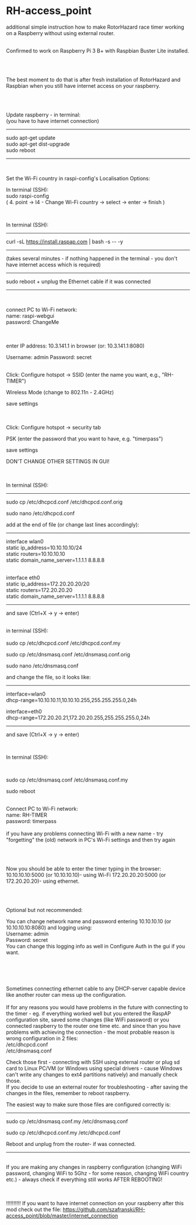 # RH-access_point
additional simple instruction how to make RotorHazard race timer working on a Raspberry without using external router.

<br/>
Confirmed to work on Raspberry Pi 3 B+ with Raspbian Buster Lite installed.

<br/><br/>

The best moment to do that is after fresh installation of RotorHazard and Raspbian when you still have internet access on your raspberry.<br/><br/> 

<br/> 

Update raspberry - in terminal:<br/> 
(you have to have internet connection)

________________

sudo apt-get update <br/>
sudo apt-get dist-upgrade <br/>
sudo reboot
________________

<br/>

Set the Wi-Fi country in raspi-config's Localisation Options: 

In terminal (SSH):<br/>
sudo raspi-config <br/>
( 4. point -> I4 - Change Wi-Fi country -> select -> enter -> finish )

<br/>

  
In terminal (SSH):
________________

curl -sL https://install.raspap.com | bash -s -- -y
________________

(takes several minutes - if nothing happened in the terminal - you don't have internet access which is required)
________________
sudo reboot + unplug the Ethernet cable if it was connected
<br/>

________________
<br/>

connect PC to Wi-Fi network: <br/>
name: raspi-webgui<br/>
password: ChangeMe<br/><br/><br/>





enter IP address: 10.3.141.1 in browser
(or: 10.3.141.1:8080)

Username: admin
Password: secret<br/>  <br/>



Click:
Configure hotspot -> SSID (enter the name you want, e.g., "RH-TIMER") 

Wireless Mode (change to 802.11n - 2.4GHz)

save settings  
<br/>
<br/>

Click:
Configure hotspot -> security tab

PSK (enter the password that you want to have, e.g. "timerpass")

save settings
<br/>

DON'T CHANGE OTHER SETTINGS IN GUI!  
<br/>
<br/>


In terminal (SSH):

________________

sudo cp /etc/dhcpcd.conf /etc/dhcpcd.conf.orig

sudo nano /etc/dhcpcd.conf

add at the end of file (or change last lines accordingly):
________________

interface wlan0<br/>
static ip_address=10.10.10.10/24</br>
static routers=10.10.10.10</br>
static domain_name_server=1.1.1.1 8.8.8.8<br/><br/>

interface eth0<br/>
static ip_address=172.20.20.20/20<br/>
static routers=172.20.20.20<br/>
static domain_name_server=1.1.1.1 8.8.8.8
________________

and save (Ctrl+X -> y -> enter)<br/>
<br/>

in terminal (SSH):
<br/> <br/>
sudo cp /etc/dhcpcd.conf /etc/dhcpcd.conf.my

sudo cp /etc/dnsmasq.conf /etc/dnsmasq.conf.orig<br/>

sudo nano /etc/dnsmasq.conf

and change the file, so it looks like:
________________

interface=wlan0<br/>
  dhcp-range=10.10.10.11,10.10.10.255,255.255.255.0,24h
<br/>

interface=eth0<br/>
  dhcp-range=172.20.20.21,172.20.20.255,255.255.255.0,24h
________________

and save (Ctrl+X -> y -> enter)<br/>

<br/>

In terminal (SSH):

<br/>

sudo cp /etc/dnsmasq.conf /etc/dnsmasq.conf.my


sudo reboot
<br/>
<br/>

  
Connect PC to Wi-Fi network: <br/>
name: RH-TIMER<br/>
password: timerpass <br/> <br/>
if you have any problems connecting Wi-Fi with a new name - try "forgetting" the (old) network in PC's Wi-Fi settings and then try again

<br/> <br/>

Now you should be able to enter the timer typing in the browser:
10.10.10.10:5000 (or 10.10.10.10)- using Wi-Fi
172.20.20.20:5000 (or 172.20.20.20)- using ethernet.

<br/> <br/>

Optional but not recommended:

You can change network name and password entering 10.10.10.10 (or 10.10.10.10:8080) and logging using: <br/>
Username: admin <br/>
Password: secret <br/>
You can change this logging info as well in Configure Auth in the gui if you want.

<br/> <br/>
<br/> <br/>
Sometimes connecting ethernet cable to any DHCP-server capable device like another router can mess up the configuration.
<br/> <br/>
If for any reasons you would have problems in the future with connecting to the timer - eg. if everything worked well but you entered the RaspAP configuration site, saved some changes (like WiFi password) or you connected raspberry to the router one time etc. and since than you have problems with achieving the connection -  the most probable reason is wrong configuration in 2 files:<br/>
/etc/dhcpcd.conf<br/>
/etc/dnsmasq.conf<br/>

Check those first - connecting with SSH using external router or plug sd card to Linux PC/VM (or Windows using special drivers - cause Windows can't write any changes to ext4 partitions natively) and manually check those.<br/>
If you decide to use an external router for troubleshooting - after saving the changes in the files, remember to reboot raspberry.

The easiest way to make sure those files are configured correctly is:
________________

sudo cp /etc/dnsmasq.conf.my /etc/dnsmasq.conf

sudo cp /etc/dhcpcd.conf.my /etc/dhcpcd.conf


Reboot and unplug from the router- if was connected.
________________

<br/>
If you are making any changes in raspberry configuration (changing WiFi password, changing WiFi to 5Ghz - for some reason, changing WiFi country etc.) - always check if everything still works AFTER REBOOTING!

<br/><br/>
!!!!!!!!!!
If you want to have internet connection on your raspberry after this mod check out the file: 
https://github.com/szafranski/RH-access_point/blob/master/internet_connection
